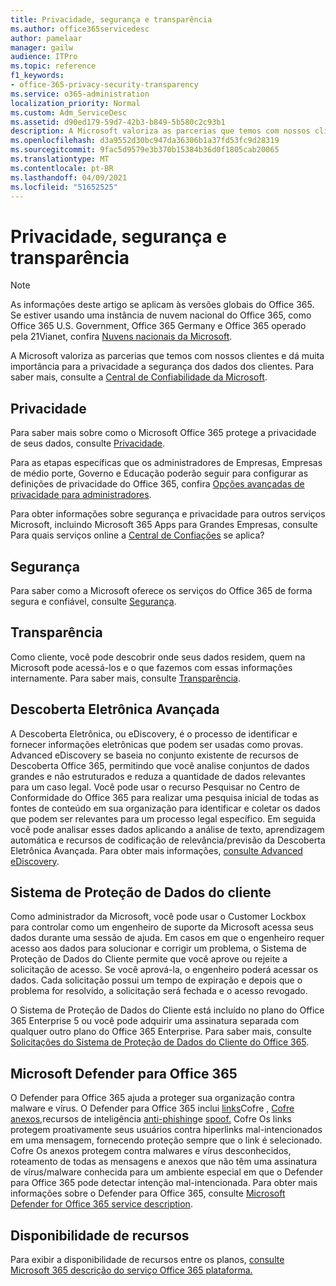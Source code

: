 ```yaml
---
title: Privacidade, segurança e transparência
ms.author: office365servicedesc
author: pamelaar
manager: gailw
audience: ITPro
ms.topic: reference
f1_keywords:
- office-365-privacy-security-transparency
ms.service: o365-administration
localization_priority: Normal
ms.custom: Adm_ServiceDesc
ms.assetid: d90ed179-59d7-42b3-b849-5b580c2c93b1
description: A Microsoft valoriza as parcerias que temos com nossos clientes e dá muita importância para a privacidade a segurança dos dados dos clientes. Para saber mais, consulte a Central de Confiabilidade da Microsoft.
ms.openlocfilehash: d3a9552d30bc947da36306b1a37fd53fc9d28319
ms.sourcegitcommit: 9fac5d9579e3b370b15384b36d0f1805cab20065
ms.translationtype: MT
ms.contentlocale: pt-BR
ms.lasthandoff: 04/09/2021
ms.locfileid: "51652525"
---
```

# <a name="privacy-security-and-transparency"></a>Privacidade, segurança e transparência

> [!NOTE]
> As informações deste artigo se aplicam às versões globais do Office 365. Se estiver usando uma instância de nuvem nacional do Office 365, como Office 365 U.S. Government, Office 365 Germany e Office 365 operado pela 21Vianet, confira [Nuvens nacionais da Microsoft](https://go.microsoft.com/fwlink/?linkid=841582). 
  
A Microsoft valoriza as parcerias que temos com nossos clientes e dá muita importância para a privacidade a segurança dos dados dos clientes. Para saber mais, consulte a [Central de Confiabilidade da Microsoft](https://go.microsoft.com/fwlink/?LinkID=717951&amp;clcid=0x409).
  
## <a name="privacy"></a>Privacidade

Para saber mais sobre como o Microsoft Office 365 protege a privacidade de seus dados, consulte [Privacidade](https://go.microsoft.com/fwlink/?LinkID=717953&amp;clcid=0x409). 
  
Para as etapas específicas que os administradores de Empresas, Empresas de médio porte, Governo e Educação poderão seguir para configurar as definições de privacidade do Office 365, confira [Opções avançadas de privacidade para administradores](https://go.microsoft.com/fwlink/p/?LinkID=285202).
  
Para obter informações sobre segurança e privacidade para outros serviços Microsoft, incluindo Microsoft 365 Apps para Grandes Empresas, consulte Para quais serviços online a [Central de Confiações](https://www.microsoft.com/trustcenter/default.aspx) se aplica?
  
## <a name="security"></a>Segurança

Para saber como a Microsoft oferece os serviços do Office 365 de forma segura e confiável, consulte [Segurança](https://go.microsoft.com/fwlink/?LinkID=717954&amp;clcid=0x409).
  
## <a name="transparency"></a>Transparência

Como cliente, você pode descobrir onde seus dados residem, quem na Microsoft pode acessá-los e o que fazemos com essas informações internamente. Para saber mais, consulte [Transparência](https://go.microsoft.com/fwlink/?LinkID=717955&amp;clcid=0x409).
  
## <a name="advanced-ediscovery"></a>Descoberta Eletrônica Avançada

A Descoberta Eletrônica, ou eDiscovery, é o processo de identificar e fornecer informações eletrônicas que podem ser usadas como provas. Advanced eDiscovery se baseia no conjunto existente de recursos de Descoberta Office 365, permitindo que você analise conjuntos de dados grandes e não estruturados e reduza a quantidade de dados relevantes para um caso legal. Você pode usar o recurso Pesquisar no Centro de Conformidade do Office 365 para realizar uma pesquisa inicial de todas as fontes de conteúdo em sua organização para identificar e coletar os dados que podem ser relevantes para um processo legal específico. Em seguida você pode analisar esses dados aplicando a análise de texto, aprendizagem automática e recursos de codificação de relevância/previsão da Descoberta Eletrônica Avançada. Para obter mais informações, [consulte Advanced eDiscovery](/microsoft-365/compliance/overview-ediscovery-20).
  
## <a name="customer-lockbox"></a>Sistema de Proteção de Dados do cliente

Como administrador da Microsoft, você pode usar o Customer Lockbox para controlar como um engenheiro de suporte da Microsoft acessa seus dados durante uma sessão de ajuda. Em casos em que o engenheiro requer acesso aos dados para solucionar e corrigir um problema, o Sistema de Proteção de Dados do Cliente permite que você aprove ou rejeite a solicitação de acesso. Se você aprová-la, o engenheiro poderá acessar os dados. Cada solicitação possui um tempo de expiração e depois que o problema for resolvido, a solicitação será fechada e o acesso revogado.
  
O Sistema de Proteção de Dados do Cliente está incluído no plano do Office 365 Enterprise 5 ou você pode adquirir uma assinatura separada com qualquer outro plano do Office 365 Enterprise. Para saber mais, consulte [Solicitações do Sistema de Proteção de Dados do Cliente do Office 365](/microsoft-365/compliance/customer-lockbox-requests).
  
## <a name="microsoft-defender-for-office-365"></a>Microsoft Defender para Office 365

O Defender para Office 365 ajuda a proteger sua organização contra malware e vírus. O Defender para Office 365 inclui [links](/office365/securitycompliance/atp-safe-links)Cofre , [Cofre anexos,](/office365/securitycompliance/atp-safe-attachments)recursos de inteligência [anti-phishing](/office365/securitycompliance/atp-anti-phishing)e [spoof.](/office365/securitycompliance/learn-about-spoof-intelligence) Cofre Os links protegem proativamente seus usuários contra hiperlinks mal-intencionados em uma mensagem, fornecendo proteção sempre que o link é selecionado. Cofre Os anexos protegem contra malwares e vírus desconhecidos, roteamento de todas as mensagens e anexos que não têm uma assinatura de vírus/malware conhecida para um ambiente especial em que o Defender para Office 365 pode detectar intenção mal-intencionada. Para obter mais informações sobre o Defender para Office 365, consulte [Microsoft Defender for Office 365 service description](../office-365-advanced-threat-protection-service-description.md).
  
## <a name="feature-availability"></a>Disponibilidade de recursos

Para exibir a disponibilidade de recursos entre os planos, [consulte Microsoft 365 descrição do serviço Office 365 plataforma.](office-365-platform-service-description.md)
